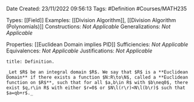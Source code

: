 <div class="topSpace"></div>

Date Created: 23/11/2022 09:56:13
Tags: #Definition #Courses/MATH235

Types: [[Field]]
Examples: [[Division Algorithm]], [[Division Algorithm (Polynomials)]]
Constructions: _Not Applicable_
Generalizations: _Not Applicable_

Properties: [[Euclidean Domain implies PID]]
Sufficiencies: _Not Applicable_
Equivalences: _Not Applicable_
Justifications: _Not Applicable_

``` ad-Definition
title: Definition.

_Let $R$ be an integral domain $R$. We say that $R$ is a **Euclidean Domain** if there exists a function $N:R\to\N$, called a **Euclidean function on $R$**, such that for all $a,b\in R$ with $b\neq0$, there exist $q,r\in R$ with either $r=0$ or $N\l(r\r)<N\l(b\r)$ such that $a=qb+r$._

```
